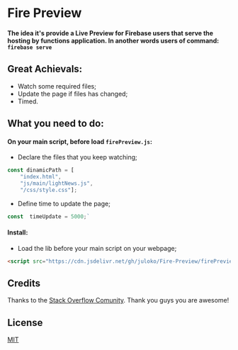 # Fire Preview
#### The idea it's provide a Live Preview for Firebase users that serve the hosting by functions application. In another words users of command: `firebase serve`
 
 
## Great Achievals:
-  Watch some required files;
-  Update the page if files has changed;
-  Timed.

## What you need to do:
#### On your main script, before load `firePreview.js`:

-  Declare the files that you keep watching;
```js
const dinamicPath = [
    "index.html",
    "js/main/lightNews.js",
    "/css/style.css"];
```

-  Define time to update the page;
```js
const  timeUpdate = 5000;`
```

#### Install:
-  Load the lib before your main script on your webpage;
```html
<script src="https://cdn.jsdelivr.net/gh/juloko/Fire-Preview/firePreview.js"></script>
```


## Credits

Thanks to the  [Stack Overflow Comunity](http://stackoverflow.com/).
Thank you guys you are awesome!


 ## License

[MIT](LICENSE)
